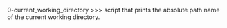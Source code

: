 0-current_working_directory >>> script that prints the absolute path name of the current working directory.

